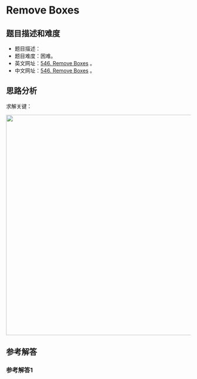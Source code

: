 # Remove Boxes

## 题目描述和难度
+ 题目描述：
+ 题目难度：困难。
+ 英文网址：[546. Remove Boxes](https://leetcode.com/problems/remove-boxes/description/)  。
+ 中文网址：[546. Remove Boxes](https://leetcode-cn.com/problems/remove-boxes/description/)  。
## 思路分析
求解关键：

<img src="https://liweiwei1419.github.io/images/leetcode-solution/" width="600">

## 参考解答
### 参考解答1

```java

```